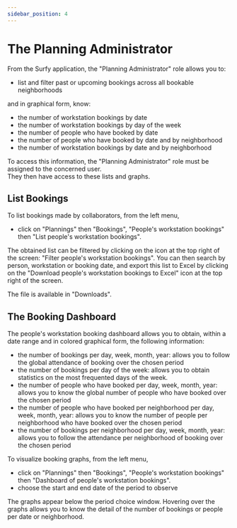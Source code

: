 ```yaml
---
sidebar_position: 4
---
```


# The Planning Administrator

From the Surfy application, the "Planning Administrator" role allows you to:

-   list and filter past or upcoming bookings across all bookable neighborhoods

and in graphical form, know:
-   the number of workstation bookings by date
-   the number of workstation bookings by day of the week
-   the number of people who have booked by date
-   the number of people who have booked by date and by neighborhood
-   the number of workstation bookings by date and by neighborhood

To access this information, the "Planning Administrator" role must be assigned to the concerned user.<br />
They then have access to these lists and graphs.

## List Bookings

To list bookings made by collaborators, from the left menu,

-   click on "Plannings" then "Bookings", "People's workstation bookings" then "List people's workstation bookings".

The obtained list can be filtered by clicking on the icon at the top right of the screen: "Filter people's workstation bookings".
You can then search by person, workstation or booking date, and export this list to Excel by clicking on the "Download people's workstation bookings to Excel" icon at the top right of the screen.

The file is available in "Downloads".


## The Booking Dashboard

The people's workstation booking dashboard allows you to obtain, within a date range and in colored graphical form, the following information:


-   the number of bookings per day, week, month, year: allows you to follow the global attendance of booking over the chosen period
-   the number of bookings per day of the week: allows you to obtain statistics on the most frequented days of the week.
-   the number of people who have booked per day, week, month, year: allows you to know the global number of people who have booked over the chosen period
-   the number of people who have booked per neighborhood per day, week, month, year: allows you to know the number of people per neighborhood who have booked over the chosen period
-   the number of bookings per neighborhood per day, week, month, year: allows you to follow the attendance per neighborhood of booking over the chosen period


To visualize booking graphs, from the left menu,

-   click on "Plannings" then "Bookings", "People's workstation bookings" then "Dashboard of people's workstation bookings".
-   choose the start and end date of the period to observe

The graphs appear below the period choice window.
Hovering over the graphs allows you to know the detail of the number of bookings or people per date or neighborhood.
